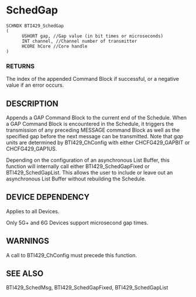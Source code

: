 # **SchedGap**

```
SCHNDX BTI429_SchedGap
(
      USHORT gap, //Gap value (in bit times or microseconds)
      INT channel, //Channel number of transmitter
      HCORE hCore //Core handle
)
```
### **RETURNS**

The index of the appended Command Block if successful, or a negative value if an error occurs.

## **DESCRIPTION**

Appends a GAP Command Block to the current end of the Schedule. When a GAP Command Block is encountered in the Schedule, it triggers the transmission of any preceding MESSAGE command Block as well as the specified gap before the next message can be transmitted. Note that g*ap* units are determined by BTI429\_ChConfig with either CHCFG429\_GAPBIT or CHCFG429\_GAP1US.

Depending on the configuration of an asynchronous List Buffer, this function will internally call either BTI429\_SchedGapFixed or BTI429\_SchedGapList. This allows the user to include or leave out an asynchronous List Buffer without rebuilding the Schedule.

## **DEVICE DEPENDENCY**

Applies to all Devices.

Only 5G+ and 6G Devices support microsecond gap times.

## **WARNINGS**

A call to BTI429\_ChConfig must precede this function.

## **SEE ALSO**

BTI429\_SchedMsg, BTI429\_SchedGapFixed, BTI429\_SchedGapList